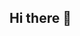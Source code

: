 ## Hi there 👋

<!--
**hallockO/hallockO** is a ✨ _special_ ✨ repository because its `README.md` (this file) appears on your GitHub profile.

Here are some ideas to get you started:
(RESUME BRANCH FILE)

- 🔭 I’m currently working on schoolwork and fitness 
- 🌱 I’m currently learning CS
- 👯 I’m looking to collaborate on PROJECTS
- 🤔 I’m looking for help with CS 2100
- 💬 Ask me about ANYTHING
- 📫 How to reach me: MESSAGES
- 😄 Pronouns: HE/HIM
- ⚡ Fun fact: IDK
-->

